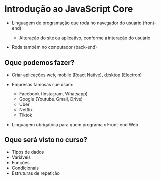 # Introdução ao JavaScript Core

* Linguagem de programação que roda no navegador do usuário (front-end)
    * Alteração do site ou aplicativo, conforme a interação do usuário

* Roda também no computador (back-end)

## Oque podemos fazer?

* Criar aplicações web, mobile (React Native), desktop (Electron)
* Empresas famosas que usam:
    * Facebook (Instagram, Whatsapp)
    * Google (Youtube, Gmail, Drive)
    * Uber
    * Netflix
    * Tiktok

* Linguagem obrigatória para quem programa o Front-end Web

## Oque será visto no curso?

- Tipos de dados
- Variáveis
- Funções
- Condicionais
- Estruturas de repetição